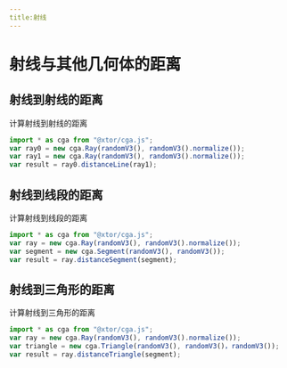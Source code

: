 ```yaml
---
title:射线
---
```


# 射线与其他几何体的距离

## 射线到射线的距离

计算射线到射线的距离

<div></div>
<ClientOnly>
<distance geo0 = "Ray" geo1 = "Ray"></distance> 
</ClientOnly>

```javascript
import * as cga from "@xtor/cga.js";
var ray0 = new cga.Ray(randomV3(), randomV3().normalize());
var ray1 = new cga.Ray(randomV3(), randomV3().normalize());
var result = ray0.distanceLine(ray1);
```

## 射线到线段的距离

计算射线到线段的距离

<div></div>
<ClientOnly>
<distance geo0 = "Ray" geo1 = "Segment"></distance> 
</ClientOnly>

```javascript
import * as cga from "@xtor/cga.js";
var ray = new cga.Ray(randomV3(), randomV3().normalize());
var segment = new cga.Segment(randomV3(), randomV3());
var result = ray.distanceSegment(segment);
```

## 射线到三角形的距离

计算射线到三角形的距离

<div></div>
<ClientOnly>
<distance geo0 = "Ray" geo1 = "Triangle"></distance> 
</ClientOnly>

```javascript
import * as cga from "@xtor/cga.js";
var ray = new cga.Ray(randomV3(), randomV3().normalize());
var triangle = new cga.Triangle(randomV3(), randomV3()，randomV3());
var result = ray.distanceTriangle(segment);
```

<!-- ## 射线到三角形的距离

计算射线到三角形的距离

<div></div>
<ClientOnly>
<distance geo0 = "Ray" geo1 = "Tringle"></distance>
</ClientOnly>

```javascript
import * as cga from "@xtor/cga.js";
var ray = new cga.Ray(randomV3(), randomV3());
var tringle = new cga.Tringle(randomV3(), randomV3(), randomV3());
var result = ray.distanceTriangle(triangle);
``` -->
